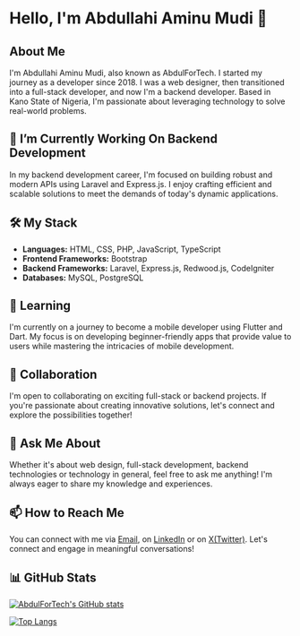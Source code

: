 # Hello, I'm Abdullahi Aminu Mudi 👋

## About Me

I'm Abdullahi Aminu Mudi, also known as AbdulForTech. I started my journey as a developer since 2018. I was a web designer, then transitioned into a full-stack developer, and now I'm a backend developer. Based in Kano State of Nigeria, I'm passionate about leveraging technology to solve real-world problems.

## 🔭 I’m Currently Working On Backend Development

In my backend development career, I'm focused on building robust and modern APIs using Laravel and Express.js. I enjoy crafting efficient and scalable solutions to meet the demands of today's dynamic applications.

## 🛠️ My Stack

- **Languages:** HTML, CSS, PHP, JavaScript, TypeScript
- **Frontend Frameworks:** Bootstrap
- **Backend Frameworks:** Laravel, Express.js, Redwood.js, CodeIgniter
- **Databases:** MySQL, PostgreSQL

## 🌱 Learning

I'm currently on a journey to become a mobile developer using Flutter and Dart. My focus is on developing beginner-friendly apps that provide value to users while mastering the intricacies of mobile development.

## 👯 Collaboration

I'm open to collaborating on exciting full-stack or backend projects. If you're passionate about creating innovative solutions, let's connect and explore the possibilities together!

## 💬 Ask Me About

Whether it's about web design, full-stack development, backend technologies or technology in general, feel free to ask me anything! I'm always eager to share my knowledge and experiences.

## 📫 How to Reach Me

You can connect with me via [Email](mailto:ibnmudi@gmail.com), on [LinkedIn](https://www.linkedin.com/in/abdullahi-aminu-mudi-8644b619a/) or on [X(Twitter)](https://www.x.com/abdulfortech/). Let's connect and engage in meaningful conversations!

## 📊 GitHub Stats

[![AbdulForTech's GitHub stats](https://github-readme-stats.vercel.app/api?username=Abdulfortech&show_icons=true&theme=dark)](https://github.com/Abdulfortech)

[![Top Langs](https://github-readme-stats.vercel.app/api/top-langs/?username=Abdulfortech&layout=compact&theme=dark)](https://github.com/Abdulfortech)
